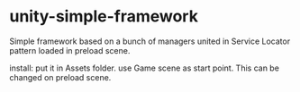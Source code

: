 # unity-simple-framework
Simple framework based on a bunch of managers united in Service Locator pattern loaded in preload scene.

install: put it in Assets folder. 
use Game scene as start point. This can be changed on preload scene.

